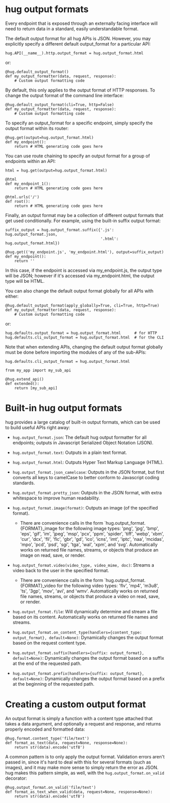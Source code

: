 hug output formats
===================

Every endpoint that is exposed through an externally facing interface will need to return data in a standard, easily understandable format.

The default output format for all hug APIs is JSON. However, you may explicitly specify a different default output_format for a particular API:

    hug.API(__name__).http.output_format = hug.output_format.html

or:

    @hug.default_output_format()
    def my_output_formatter(data, request, response):
        # Custom output formatting code

By default, this only applies to the output format of HTTP responses.
To change the output format of the command line interface:

    @hug.default_output_format(cli=True, http=False)
    def my_output_formatter(data, request, response):
        # Custom output formatting code

To specify an output_format for a specific endpoint, simply specify the output format within its router:

    @hug.get(output=hug.output_format.html)
    def my_endpoint():
        return # HTML generating code goes here

You can use route chaining to specify an output format for a group of endpoints within an API:

    html = hug.get(output=hug.output_format.html)

    @html
    def my_endpoint_1():
        return # HTML generating code goes here

    @html.urls('/')
    def root():
        return # HTML generating code goes here

Finally, an output format may be a collection of different output formats that get used conditionally. For example, using the built-in suffix output format:

    suffix_output = hug.output_format.suffix({'.js': hug.output_format.json,
                                              '.html': hug.output_format.html})

    @hug.get(('my_endpoint.js', 'my_endpoint.html'), output=suffix_output)
    def my_endpoint():
        return ''

In this case, if the endpoint is accessed via my_endpoint.js, the output type will be JSON; however if it's accessed via my_endpoint.html, the output type will be HTML.

You can also change the default output format globally for all APIs with either:

    @hug.default_output_format(apply_globally=True, cli=True, http=True)
    def my_output_formatter(data, request, response):
        # Custom output formatting code

or:

    hug.defaults.output_format = hug.output_format.html      # for HTTP
    hug.defaults.cli_output_format = hug.output_format.html  # for the CLI

Note that when extending APIs, changing the default output format globally must be done before importing the modules of any of the sub-APIs:

    hug.defaults.cli_output_format = hug.output_format.html

    from my_app import my_sub_api

    @hug.extend_api()
    def extended():
        return [my_sub_api]



Built-in hug output formats
===================

hug provides a large catalog of built-in output formats, which can be used to build useful APIs right away:

 - `hug.output_format.json`: The default hug output formatter for all endpoints; outputs in Javascript Serialized Object Notation (JSON).
 - `hug.output_format.text`: Outputs in a plain text format.
 - `hug.output_format.html`: Outputs Hyper Text Markup Language (HTML).
 - `hug.output_format.json_camelcase`: Outputs in the JSON format, but first converts all keys to camelCase to better conform to Javascript coding standards.
 - `hug.output_format.pretty_json`: Outputs in the JSON format, with extra whitespace to improve human readability.
 - `hug.output_format.image(format)`: Outputs an image (of the specified format).
    - There are convenience calls in the form `hug.output_format.{FORMAT}_image for the following image types: 'png', 'jpg', 'bmp', 'eps', 'gif', 'im', 'jpeg', 'msp', 'pcx', 'ppm', 'spider', 'tiff', 'webp', 'xbm',
               'cur', 'dcx', 'fli', 'flc', 'gbr', 'gd', 'ico', 'icns', 'imt', 'iptc', 'naa', 'mcidas', 'mpo', 'pcd',
               'psd', 'sgi', 'tga', 'wal', 'xpm', and 'svg'.
    Automatically works on returned file names, streams, or objects that produce an image on read, save, or render.

 - `hug.output_format.video(video_type, video_mime, doc)`: Streams a video back to the user in the specified format.
    - There are convenience calls in the form `hug.output_format.{FORMAT}_video for the following video types: 'flv', 'mp4', 'm3u8', 'ts', '3gp', 'mov', 'avi', and 'wmv'.
    Automatically works on returned file names, streams, or objects that produce a video on read, save, or render.

 - `hug.output_format.file`: Will dynamically determine and stream a file based on its content. Automatically works on returned file names and streams.

 - `hug.output_format.on_content_type(handlers={content_type: output_format}, default=None)`: Dynamically changes the output format based on the request content type.
 - `hug.output_format.suffix(handlers={suffix: output_format}, default=None)`: Dynamically changes the output format based on a suffix at the end of the requested path.
 - `hug.output_format.prefix(handlers={suffix: output_format}, default=None)`: Dynamically changes the output format based on a prefix at the beginning of the requested path.

Creating a custom output format
===================

An output format is simply a function with a content type attached that takes a data argument, and optionally a request and response, and returns properly encoded and formatted data:

    @hug.format.content_type('file/text')
    def format_as_text(data, request=None, response=None):
        return str(data).encode('utf8')

A common pattern is to only apply the output format. Validation errors aren't passed in, since it's hard to deal with this for several formats (such as images), and it may make more sense to simply return the error as JSON. hug makes this pattern simple, as well, with the `hug.output_format.on_valid` decorator:

    @hug.output_format.on_valid('file/text')
    def format_as_text_when_valid(data, request=None, response=None):
        return str(data).encode('utf8')
